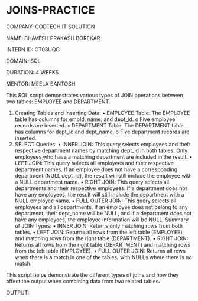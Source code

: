 # JOINS-PRACTICE
COMPANY: CODTECH IT SOLUTION

NAME: BHAVESH PRAKASH BOREKAR 

INTERN ID: CT08UQG 

DOMAIN: SQL

DURATION: 4 WEEKS

MENTOR: MEELA SANTOSH

This SQL script demonstrates various types of JOIN operations between two tables: EMPLOYEE and DEPARTMENT.
1. Creating Tables and Inserting Data:
•	EMPLOYEE Table: The EMPLOYEE table has columns for empId, name, and dept_id. 
o	Five employee records are inserted.
•	DEPARTMENT Table: The DEPARTMENT table has columns for dept_id and dept_name. 
o	Five department records are inserted.
2. SELECT Queries:
•	INNER JOIN: This query selects employees and their respective department names by matching dept_id in both tables. Only employees who have a matching department are included in the result.
•	LEFT JOIN: This query selects all employees and their respective department names. If an employee does not have a corresponding department (NULL dept_id), the result will still include the employee with a NULL department name.
•	RIGHT JOIN: This query selects all departments and their respective employees. If a department does not have any employees, the result will still include the department with a NULL employee name.
•	FULL OUTER JOIN: This query selects all employees and all departments. If an employee does not belong to any department, their dept_name will be NULL, and if a department does not have any employees, the employee information will be NULL.
Summary of JOIN Types:
•	INNER JOIN: Returns only matching rows from both tables.
•	LEFT JOIN: Returns all rows from the left table (EMPLOYEE) and matching rows from the right table (DEPARTMENT).
•	RIGHT JOIN: Returns all rows from the right table (DEPARTMENT) and matching rows from the left table (EMPLOYEE).
•	FULL OUTER JOIN: Returns all rows when there is a match in one of the tables, with NULLs where there is no match.

This script helps demonstrate the different types of joins and how they affect the output when combining data from two related tables.

OUTPUT:


